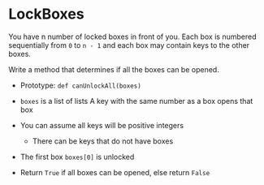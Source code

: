 # LockBoxes

You have n number of locked boxes in front of you. Each box is numbered sequentially from `0` to `n - 1` and each box may contain keys to the other boxes.

Write a method that determines if all the boxes can be opened.

* Prototype: `def canUnlockAll(boxes)`
* `boxes` is a list of lists
A key with the same number as a box opens that box

* You can assume all keys will be positive integers

    * There can be keys that do not have boxes

* The first box `boxes[0]` is unlocked
* Return `True` if all boxes can be opened, else return `False`